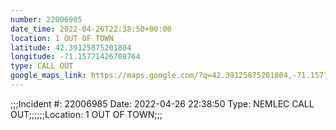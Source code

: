 ```yaml
---
number: 22006985
date_time: 2022-04-26T22:38:50+00:00
location: 1 OUT OF TOWN
latitude: 42.39125875201804
longitude: -71.15771426708764
type: CALL OUT
google_maps_link: https://maps.google.com/?q=42.39125875201804,-71.15771426708764
---
```


;;;Incident #: 22006985  Date: 2022-04-26 22:38:50  Type: NEMLEC CALL OUT;;;;;;Location: 1 OUT OF TOWN;;;
